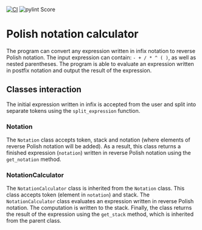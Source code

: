 [![CI](https://github.com/Tasenko03/Polish_calculator/actions/workflows/checks.yml/badge.svg)](https://github.com/Tasenko03/Polish_calculator/actions/workflows/checks.yml)
![pylint Score](https://mperlet.github.io/pybadge/badges/10.svg)

# Polish notation calculator

The program can convert any expression written in infix notation to reverse Polish notation. The input expression can contain: `- + / * ^ ( )`, as well as nested parentheses.
The program is able to evaluate an expression written in postfix notation and output the result of the expression.

## Classes interaction

The initial expression written in infix is accepted from the user and split into separate tokens using the `split_expression` function. 

### Notation
The `Notation` class accepts token, stack and notation (where elements of reverse Polish notation will be added). As a result, this class returns a finished expression (`notation`) written in reverse Polish notation using the `get_notation` method. 

### NotationCalculator
The `NotationCalculator` class is inherited from the `Notation` class. This class accepts token (element in `notation`) and stack. The `NotationCalculator` class evaluates an expression written in reverse Polish notation.  The computation is written to the stack. Finally, the class returns the result of the expression using the `get_stack` method, which is inherited from the parent class.